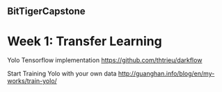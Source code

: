 ## BitTigerCapstone

# Week 1: Transfer Learning

Yolo Tensorflow implementation
https://github.com/thtrieu/darkflow

Start Training Yolo with your own data
http://guanghan.info/blog/en/my-works/train-yolo/
